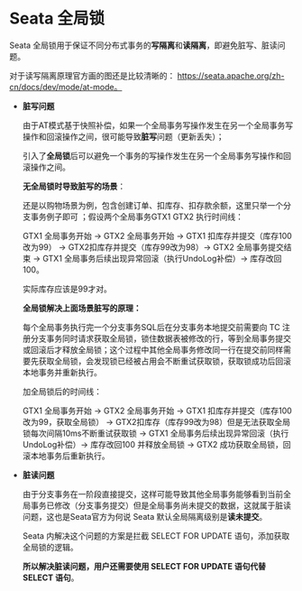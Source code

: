 # Seata 全局锁

Seata 全局锁用于保证不同分布式事务的**写隔离**和**读隔离**，即避免脏写、脏读问题。

对于读写隔离原理官方画的图还是比较清晰的： https://seata.apache.org/zh-cn/docs/dev/mode/at-mode。

+ **脏写问题**

  由于AT模式基于快照补偿，如果一个全局事务写操作发生在另一个全局事务写操作和回滚操作之间，很可能导致**脏写**问题（更新丢失）；

  引入了**全局锁**后可以避免一个事务的写操作发生在另一个全局事务写操作和回滚操作之间。

  **无全局锁时导致脏写的场景**：

  还是以购物场景为例，包含创建订单、扣库存、扣存款余额，这里只举一个分支事务例子即可 ；假设两个全局事务GTX1 GTX2 执行时间线：

  GTX1 全局事务开始 -> GTX2 全局事务开始 -> GTX1 扣库存并提交（库存100改为99） -> GTX2扣库存并提交（库存99改为98）-> GTX2 全局事务提交结束 -> GTX1 全局事务后续出现异常回滚（执行UndoLog补偿）-> 库存改回100。

  实际库存应该是99才对。

  **全局锁解决上面场景脏写的原理：**

  每个全局事务执行完一个分支事务SQL后在分支事务本地提交前需要向 TC 注册分支事务同时请求获取全局锁，锁住数据表被修改的行，等到全局事务提交或回滚后才释放全局锁；这个过程中其他全局事务修改同一行在提交前同样需要先获取全局锁，会发现锁已经被占用会不断重试获取锁，获取锁成功后回滚本地事务并重新执行。

  加全局锁后的时间线：

  GTX1 全局事务开始 -> GTX2 全局事务开始 -> GTX1 扣库存并提交（库存100改为99，获取全局锁） -> GTX2扣库存（库存99改为98）但是无法获取全局锁每次间隔10ms不断重试获取锁 -> GTX1 全局事务后续出现异常回滚（执行UndoLog补偿）-> 库存改回100 并释放全局锁 -> GTX2 成功获取全局锁，回滚本地事务后重新执行。 

+ **脏读问题**

  由于分支事务在一阶段直接提交，这样可能导致其他全局事务能够看到当前全局事务已修改（分支事务提交）但是全局事务尚未提交的数据，这就属于脏读问题，这也是Seata官方为何说 Seata 默认全局隔离级别是**读未提交**。

  Seata 内解决这个问题的方案是拦截  SELECT FOR UPDATE 语句，添加获取全局锁的逻辑。

  **所以解决脏读问题，用户还需要使用 SELECT FOR UPDATE 语句代替 SELECT 语句**。

  
